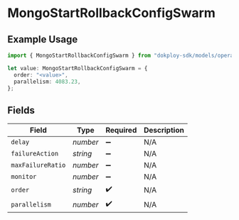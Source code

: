 # MongoStartRollbackConfigSwarm

## Example Usage

```typescript
import { MongoStartRollbackConfigSwarm } from "dokploy-sdk/models/operations";

let value: MongoStartRollbackConfigSwarm = {
  order: "<value>",
  parallelism: 4083.23,
};
```

## Fields

| Field              | Type               | Required           | Description        |
| ------------------ | ------------------ | ------------------ | ------------------ |
| `delay`            | *number*           | :heavy_minus_sign: | N/A                |
| `failureAction`    | *string*           | :heavy_minus_sign: | N/A                |
| `maxFailureRatio`  | *number*           | :heavy_minus_sign: | N/A                |
| `monitor`          | *number*           | :heavy_minus_sign: | N/A                |
| `order`            | *string*           | :heavy_check_mark: | N/A                |
| `parallelism`      | *number*           | :heavy_check_mark: | N/A                |